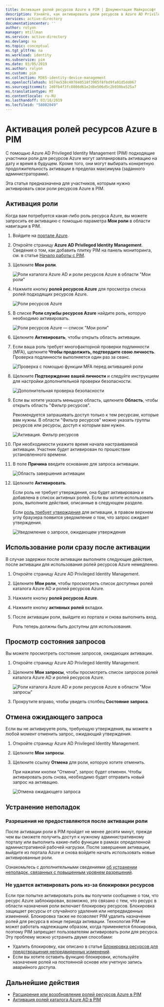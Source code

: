 ```yaml
---
title: Активация ролей ресурсов Azure в PIM | Документация Майкрософт
description: Узнайте, как активировать роли ресурсов в Azure AD Privileged Identity Management (PIM).
services: active-directory
documentationcenter: ''
author: rolyon
manager: mtillman
ms.service: active-directory
ms.devlang: na
ms.topic: conceptual
ms.tgt_pltfrm: na
ms.workload: identity
ms.subservice: pim
ms.date: 03/05/2019
ms.author: rolyon
ms.custom: pim
ms.collection: M365-identity-device-management
ms.openlocfilehash: b574e538c407040518f3905f8fbd9fa91d5dd067
ms.sourcegitcommit: 2d0fb4f3fc8086d61e2d8e506d5c2b930ba525a7
ms.translationtype: MT
ms.contentlocale: ru-RU
ms.lasthandoff: 03/18/2019
ms.locfileid: "58002049"
---
```

# <a name="activate-my-azure-resource-roles-in-pim"></a>Активация ролей ресурсов Azure в PIM

С помощью Azure AD Privileged Identity Management (PIM) подходящие участники роли для ресурсов Azure могут запланировать активацию на дату и время в будущем. Кроме того, они могут выбирать конкретную продолжительность активации в пределах максимума (заданного администраторами).

Эта статья предназначена для участников, которым нужно активировать свои роли ресурсов Azure в PIM.

## <a name="activate-a-role"></a>Активация роли

Когда вам потребуется какая-либо роль ресурса Azure, вы можете запросить ее активацию с помощью параметра **Мои роли** в области навигации в PIM.

1. Войдите на [портале Azure](https://portal.azure.com/).

1. Откройте страницу **Azure AD Privileged Identity Management**. Сведения о том, как добавить плитку PIM на панель мониторинга, см. в статье [Начало работы с PIM](pim-getting-started.md).

1. Щелкните **Мои роли**.

    ![Роли каталога Azure AD и роли ресурсов Azure в области "Мои роли"](./media/pim-resource-roles-activate-your-roles/resources-my-roles.png)

1. Нажмите кнопку **ролей ресурсов Azure** для просмотра списка ролей подходящих ресурсов Azure.

   ![Роли ресурсов Azure](./media/pim-resource-roles-activate-your-roles/resources-my-roles-azure-resources.png) 

1. В списке **Роли службы ресурсов Azure** найдите роль, которую необходимо активировать.

    ![Роли ресурсов Azure — список "Мои роли"](./media/pim-resource-roles-activate-your-roles/resources-my-roles-activate.png)

1. Щелкните **Активировать**, чтобы открыть область активации.

1. Если ваша роль требует многофакторной проверки подлинности (MFA), щелкните **Чтобы продолжить, подтвердите свою личность**. Проверка подлинности выполняется один раз за сеанс.

    ![Проверка с помощью функции MFA перед активацией роли](./media/pim-resource-roles-activate-your-roles/resources-my-roles-mfa.png)

1. Щелкните **Подтверждение вашей личности** и следуйте инструкциям для настройки дополнительной проверки безопасности.

    ![Дополнительная проверка безопасности](./media/pim-resource-roles-activate-your-roles/resources-mfa-enter-code.png)

1. Если вы хотите указать меньшую область, щелкните **Область**, чтобы открыть область "Фильтр ресурсов".

    Рекомендуется запрашивать доступ только к тем ресурсам, которые вам нужны. В области "Фильтр ресурсов" можно указать группы ресурсов или ресурсы, доступ к которым вам нужен.

    ![Активация. Фильтр ресурсов](./media/pim-resource-roles-activate-your-roles/resources-my-roles-resource-filter.png)

1. При необходимости укажите время начала настраиваемой активации. Участник будет активирован по прошествии установленного времени.

1. В поле **Причина** введите основание для запроса активации.

    ![Область завершения активации](./media/pim-resource-roles-activate-your-roles/resources-my-roles-activate-done.png)

1. Щелкните **Активировать**.

    Если роль не требует утверждения, она будет активирована и добавлена в список активных ролей. Если вы хотите использовать роль, выполните действия, описанные в следующем разделе.

    Если [роль требует утверждения](pim-resource-roles-approval-workflow.md) для активации, в правом верхнем углу браузера появится уведомление о том, что запрос ожидает утверждения.

    ![Уведомление о запросе, ожидающем утверждения](./media/pim-resource-roles-activate-your-roles/resources-my-roles-activate-notification.png)

## <a name="use-a-role-immediately-after-activation"></a>Использование роли сразу после активации

В случае задержки после активации выполните следующие действия, после активации для использования ролей ресурсов Azure немедленно.

1. Откройте страницу Azure AD Privileged Identity Management.

1. Щелкните **Мои роли**, чтобы просмотреть список доступных ролей каталога Azure AD и ролей ресурсов Azure.

1. Нажмите кнопку **ролей ресурсов Azure**.

1. Нажмите кнопку **активных ролей** вкладки.

1. После активации роли, выйдите из портала и снова выполнить вход.

    Роль теперь должны быть доступны для использования.

## <a name="view-the-status-of-your-requests"></a>Просмотр состояния запросов

Вы можете просмотреть состояние запросов, ожидающих активации.

1. Откройте страницу Azure AD Privileged Identity Management.

1. Щелкните **Мои запросы**, чтобы просмотреть список запросов ролей каталога Azure AD и ролей ресурсов Azure.

    ![Роли каталога Azure AD и роли ресурсов Azure в области "Мои запросы"](./media/pim-resource-roles-activate-your-roles/resources-my-requests.png)

1. Прокрутите вправо, чтобы увидеть столбец **Состояние запроса**.

## <a name="cancel-a-pending-request"></a>Отмена ожидающего запроса

Если вы не активируете роль, требующую утверждения, вы можете в любой момент отменить запрос, ожидающий утверждения.

1. Откройте страницу Azure AD Privileged Identity Management.

1. Щелкните **Мои запросы**.

1. Щелкните ссылку **Отмена** для роли, которую хотите отменить.

    При нажатии кнопки "Отмена", запрос будет отменен. Чтобы активировать роль снова, необходимо будет отправить новый запрос на активацию.

   ![Отмена ожидающего запроса](./media/pim-resource-roles-activate-your-roles/resources-my-requests-cancel.png)

## <a name="troubleshoot"></a>Устранение неполадок

### <a name="permissions-not-granted-after-activating-a-role"></a>Разрешения не предоставляются после активации роли

После активации роли в PIM пройдет не менее десяти минут, прежде чем вы сможете получить доступ к нужному административному порталу или выполнить какие-либо функции в рамках определенной административной рабочей нагрузки. После завершения активации, выйдите из портала Azure и снова войдите начать использовать новые активированные роли.

Ознакомьтесь с дополнительными сведениями [об устранении неполадок, связанных с повышенным уровнем разрешений](https://social.technet.microsoft.com/wiki/contents/articles/37568.troubleshooting-elevated-permissions-with-azure-ad-privileged-identity-management.aspx).

### <a name="cannot-activate-a-role-due-to-a-resource-lock"></a>Не удается активировать роль из-за блокировки ресурсов

Если при попытке активировать роль вы получили сообщение о том, что ресурс Azure заблокирован, возможно, это связано с тем, что ресурс в области назначения роли включает блокировку ресурсов. Блокировка защищает ресурсы от случайного удаления или непредвиденных изменений. Блокировка также не позволяет PIM удалить назначение ролей для ресурса в конце периода активации. Технология PIM не может работать надлежащим образом, когда применяется блокировка, поэтому PIM запрещает пользователям активировать роли для ресурса. Эту проблему можно устранить двумя способами:

- Удалить блокировку, как описано в статье [Блокировка ресурсов для предотвращения непредвиденных изменений](../../azure-resource-manager/resource-group-lock-resources.md).
- Если вы хотите оставить функцию блокировки, используйте назначение ролей на постоянной основе или учетную запись аварийного доступа.

## <a name="next-steps"></a>Дальнейшие действия

- [Расширение или возобновление ролей ресурсов Azure в PIM](pim-resource-roles-renew-extend.md)
- [Активация ролей каталога Azure AD в PIM](pim-how-to-activate-role.md)
